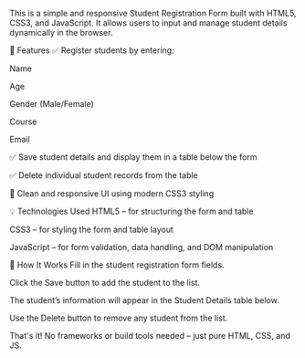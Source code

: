 This is a simple and responsive Student Registration Form built with HTML5, CSS3, and JavaScript. It allows users to input and manage student details dynamically in the browser.

🚀 Features
✅ Register students by entering:

Name

Age

Gender (Male/Female)

Course

Email

✅ Save student details and display them in a table below the form

✅ Delete individual student records from the table

🎨 Clean and responsive UI using modern CSS3 styling


💡 Technologies Used
HTML5 – for structuring the form and table

CSS3 – for styling the form and table layout

JavaScript – for form validation, data handling, and DOM manipulation

📂 How It Works
Fill in the student registration form fields.

Click the Save button to add the student to the list.

The student’s information will appear in the Student Details table below.

Use the Delete button to remove any student from the list.

That's it! No frameworks or build tools needed – just pure HTML, CSS, and JS.
